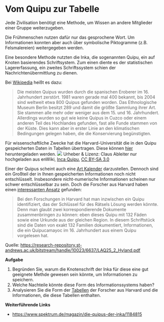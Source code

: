 # Vom Quipu zur Tabelle
Jede Zivilisation benötigt eine Methode, um Wissen an andere Mitglieder einer Gruppe weiterzugeben.

Die Frühmenschen nutzen dafür nur das gesprochene Wort. Um Informationen konnten aber auch über symbolische Piktogramme (z.B. Felsmalereien) weitergegeben werden.

Eine besondere Methode nutzten  die Inka, die sogenannten Quipu, ein auf Knoten basierendes Schriftsystem. Zum einen diente es der statistischen Lagererfassung, ein zweites Schriftssystem schien der Nachrichtenübermittlung zu dienen.

Bei [Wikipedia](https://de.wikipedia.org/wiki/Quipu) heißt es dazu:
> Die meisten Quipus wurden durch die spanischen Eroberer im 16. Jahrhundert zerstört. 1981 waren gerade mal 400 bekannt, bis 2004 sind weltweit etwa 800 Quipus gefunden worden. Das Ethnologische Museum Berlin besitzt 289 und damit die größte Sammlung ihrer Art. Sie stammen alle mehr oder weniger aus dem 15. und 16. Jahrhundert. Allerdings wurden so gut wie keine Quipus in Cuzco oder einem anderen Teil des Hochlandes gefunden, fast alle Funde stammen von der Küste. Dies kann aber in erster Linie an den klimatischen Bedingungen gelegen haben, die die Konservierung begünstigten. 

Für wissenschaftliche Zwecke hat die Harvard-Universität die in den Quipu gespeicherten Daten in Tabellen übertragen. Diese können [hier](http://khipukamayuq.fas.harvard.edu/DataTables.html) heruntergeladen werden.
![](https://upload.wikimedia.org/wikipedia/commons/a/a7/Inca_Quipu.jpg)
Urheber & Lizenz: Claus Ableiter nur hochgeladen aus enWiki, <a href="https://commons.wikimedia.org/wiki/File:Inca_Quipu.jpg">Inca Quipu</a>, <a href="https://creativecommons.org/licenses/by-sa/3.0/legalcode" rel="license">CC BY-SA 3.0</a>

Einer der Quipus scheint auch eine [Art Kalender](http://khipukamayuq.fas.harvard.edu/MatchingChacha.html) darzustellen. Dennoch sind ein Großteil der in Ihnen gespeicherten Informationen noch nicht entschlüsselt. Insbesondere nicht-numerische Informationen scheinen nur schwer entschlüsselbar zu sein. Doch die Forscher aus Harvard haben einen [interessanten Ansatz](http://www.peru2013.de/2013/04/quipu-die-ratselhaften-knotenschnure-der-inka/) gefunden:

> Bei den Forschungen in Harvard hat man inzwischen ein Quipu identifiziert, das der Schlüssel für des Rätsels Lösung werden könnte. Denn man glaubt zwei korrespondierende Dokumente zusammenbringen zu können: eben dieses Quipu mit 132 Fäden sowie eine Urkunde aus der gleichen Region. In diesem Schriftstück sind die Daten von exakt 132 Familien dokumentiert, Informationen, die ein Quipucamayoc im 16. Jahrhundert aus einem Quipu vorgelesen hat.

Quelle: https://research-repository.st-andrews.ac.uk/bitstream/handle/10023/6637/LAQ25_2_Hyland.pdf


**Aufgabe**
1. Begründen Sie, warum die Knotenschrift der Inka für diese eine gut geeignete Methde gewesen sein könnte, um Informationen zu speichern.
2. Welche Nachteile könnte diese Form des Informationssystems haben?
3. Analysieren Sie die Form der [Tabellen](http://khipukamayuq.fas.harvard.edu/DataTables.html) der Forscher aus Harvard und die Informationen, die diese Tabellen enthalten.


**Weiterführende Links**
* https://www.spektrum.de/magazin/die-quipus-der-inka/1184815
